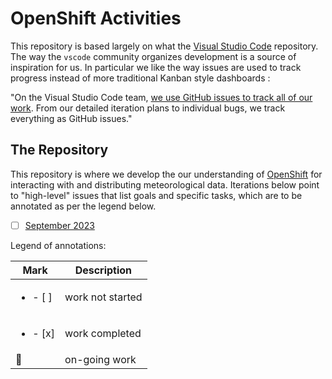 # OpenShift Activities

This repository is based largely on what the [Visual Studio Code](https://github.com/microsoft/vscode) repository.  The way the `vscode` community organizes development is a source of inspiration for us.  In particular we like the way issues are used to track progress instead of more traditional Kanban style dashboards : 

"On the Visual Studio Code team, [we use GitHub issues to track all of our work](https://code.visualstudio.com/blogs/2020/05/06/github-issues-integration). From our detailed iteration plans to individual bugs, we track everything as GitHub issues." 

## The Repository

This repository is where we develop the our understanding of [OpenShift](https://www.redhat.com/en/technologies/cloud-computing/openshift) for interacting with and distributing meteorological data. Iterations below point to "high-level" issues that list goals and specific tasks, which are to be annotated as per the legend below.

- [ ] [September 2023](https://github.com/ymoisan/openshift-activities/issues)

Legend of annotations:

| **Mark**                 |      **Description**         |
|--------------------------|------------------------------|
| <ul><li>- [ ] </li></ul> | work not started             |
| <ul><li>- [x] </li></ul> | work completed               |
| 🏃                       | on-going work                |
